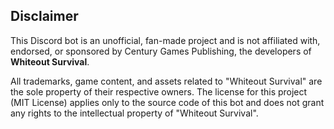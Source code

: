 ## Disclaimer

This Discord bot is an unofficial, fan-made project and is not affiliated with, endorsed, or sponsored by Century Games Publishing, the developers of **Whiteout Survival**.

All trademarks, game content, and assets related to "Whiteout Survival" are the sole property of their respective owners. The license for this project (MIT License) applies only to the source code of this bot and does not grant any rights to the intellectual property of "Whiteout Survival".

